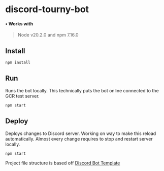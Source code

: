 # discord-tourny-bot

#### • **Works with**

> Node v20.2.0 and npm 7.16.0

## Install

```sh
npm install
```

## Run

Runs the bot locally. This technically puts the bot online connected to the GCR test server.

```sh
npm start
```

## Deploy

Deploys changes to Discord server. Working on way to make this reload automatically. Almost every change requires to stop and restart server locally.

```sh
npm start
```

Project file structure is based off [Discord Bot Template](https://github.com/NamVr/DiscordBot-Template)
